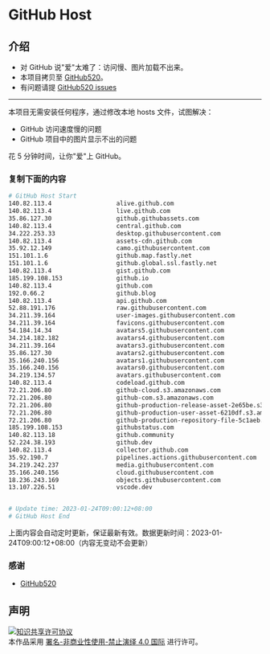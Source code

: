 # GitHub Host
## 介绍
- 对 GitHub 说"爱"太难了：访问慢、图片加载不出来。
- 本项目拷贝至 [GitHub520](https://github.com/521xueweihan/GitHub520)。
- 有问题请提 [GitHub520 issues](https://github.com/521xueweihan/GitHub520/issues/new)

---

本项目无需安装任何程序，通过修改本地 hosts 文件，试图解决：
- GitHub 访问速度慢的问题
- GitHub 项目中的图片显示不出的问题

花 5 分钟时间，让你"爱"上 GitHub。

### 复制下面的内容
```bash
# GitHub Host Start
140.82.113.4                  alive.github.com
140.82.113.4                  live.github.com
35.86.127.30                  github.githubassets.com
140.82.113.4                  central.github.com
34.222.253.33                 desktop.githubusercontent.com
140.82.113.4                  assets-cdn.github.com
35.92.12.149                  camo.githubusercontent.com
151.101.1.6                   github.map.fastly.net
151.101.1.6                   github.global.ssl.fastly.net
140.82.113.4                  gist.github.com
185.199.108.153               github.io
140.82.113.4                  github.com
192.0.66.2                    github.blog
140.82.113.4                  api.github.com
52.88.191.176                 raw.githubusercontent.com
34.211.39.164                 user-images.githubusercontent.com
34.211.39.164                 favicons.githubusercontent.com
54.184.14.34                  avatars5.githubusercontent.com
34.214.182.182                avatars4.githubusercontent.com
34.211.39.164                 avatars3.githubusercontent.com
35.86.127.30                  avatars2.githubusercontent.com
35.166.240.156                avatars1.githubusercontent.com
35.166.240.156                avatars0.githubusercontent.com
34.219.134.57                 avatars.githubusercontent.com
140.82.113.4                  codeload.github.com
72.21.206.80                  github-cloud.s3.amazonaws.com
72.21.206.80                  github-com.s3.amazonaws.com
72.21.206.80                  github-production-release-asset-2e65be.s3.amazonaws.com
72.21.206.80                  github-production-user-asset-6210df.s3.amazonaws.com
72.21.206.80                  github-production-repository-file-5c1aeb.s3.amazonaws.com
185.199.108.153               githubstatus.com
140.82.113.18                 github.community
52.224.38.193                 github.dev
140.82.113.4                  collector.github.com
35.92.190.7                   pipelines.actions.githubusercontent.com
34.219.242.237                media.githubusercontent.com
35.166.240.156                cloud.githubusercontent.com
18.236.243.169                objects.githubusercontent.com
13.107.226.51                 vscode.dev


# Update time: 2023-01-24T09:00:12+08:00
# GitHub Host End

```
上面内容会自动定时更新，保证最新有效。数据更新时间：2023-01-24T09:00:12+08:00（内容无变动不会更新）

### 感谢

- [GitHub520](https://github.com/521xueweihan/GitHub520)

## 声明
<a rel="license" href="https://creativecommons.org/licenses/by-nc-nd/4.0/deed.zh"><img alt="知识共享许可协议" style="border-width: 0" src="https://licensebuttons.net/l/by-nc-nd/4.0/88x31.png"></a><br>本作品采用 <a rel="license" href="https://creativecommons.org/licenses/by-nc-nd/4.0/deed.zh">署名-非商业性使用-禁止演绎 4.0 国际</a> 进行许可。